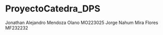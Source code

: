# ProyectoCatedra_DPS
 
Jonathan Alejandro Mendoza Olano         MO223025
Jorge Nahum Mira Flores                  MF232232
